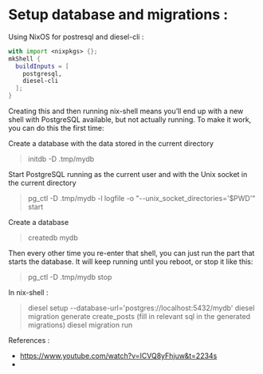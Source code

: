 # Setup database and migrations : 

Using NixOS for postresql and diesel-cli :

```nix
with import <nixpkgs> {};
mkShell {
  buildInputs = [
    postgresql,
    diesel-cli
  ];
}
```

Creating this and then running nix-shell means you’ll end up with a new shell with PostgreSQL available, but not actually running. To make it work, you can do this the first time:

Create a database with the data stored in the current directory
> initdb -D .tmp/mydb

Start PostgreSQL running as the current user and with the Unix socket in the current directory
> pg_ctl -D .tmp/mydb -l logfile -o "--unix_socket_directories='$PWD'" start

Create a database
> createdb mydb

Then every other time you re-enter that shell, you can just run the part that starts the database. It will keep running until you reboot, or stop it like this:

> pg_ctl -D .tmp/mydb stop

In nix-shell : 
> diesel setup --database-url='postgres://localhost:5432/mydb'
> diesel migration generate create_posts
(fill in relevant sql in the generated migrations)
> diesel migration run


References : 
- https://www.youtube.com/watch?v=ICVQ8yFhjuw&t=2234s
- 




